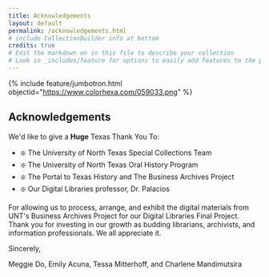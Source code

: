 ```yaml
---
title: Acknowledgements
layout: default
permalink: /acknowledgements.html
# include CollectionBuilder info at bottom
credits: true
# Edit the markdown on in this file to describe your collection
# Look in _includes/feature for options to easily add features to the page
---
```


{% include feature/jumbotron.html objectid="https://www.colorhexa.com/059033.png" %}

## Acknowledgements

We'd like to give a **Huge** Texas Thank You To: 

- :sparkle: The University of North Texas Special Collections Team
- :sparkle: The University of North Texas Oral History Program
- :sparkle: The Portal to Texas History and The Business Archives Project
- :sparkle: Our Digital Libraries professor, Dr. Palacios

For allowing us to process, arrange, and exhibit the digital materials from UNT's Business Archives Project for our Digital Libraries Final Project. Thank you for investing in our growth as budding librarians, archivists, and information professionals. We all appreciate it. 

Sincerely, 

Meggie Do, Emily Acuna, Tessa Mitterhoff, and Charlene Mandimutsira

  
  
